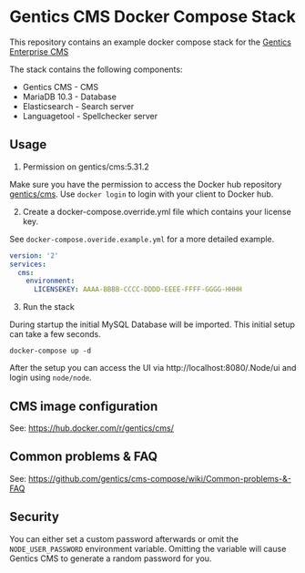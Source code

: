 # Gentics CMS Docker Compose Stack

This repository contains an example docker compose stack for the [Gentics Enterprise CMS](https://www.gentics.com/genticscms/software_contentmanagement.en.html)

The stack contains the following components:

* Gentics CMS   - CMS
* MariaDB 10.3  - Database
* Elasticsearch - Search server
* Languagetool  - Spellchecker server

## Usage

1. Permission on gentics/cms:5.31.2

Make sure you have the permission to access the Docker hub repository [gentics/cms](https://hub.docker.com/r/gentics/cms/).
Use `docker login` to login with your client to Docker hub.

2. Create a docker-compose.override.yml file which contains your license key.

See `docker-compose.overide.example.yml` for a more detailed example.

```yml
version: '2'
services:
  cms:
    environment:
      LICENSEKEY: AAAA-BBBB-CCCC-DDDD-EEEE-FFFF-GGGG-HHHH
```

3. Run the stack

During startup the initial MySQL Database will be imported. This initial setup can take a few seconds.

```
docker-compose up -d
```

After the setup you can access the UI via http://localhost:8080/.Node/ui and login using `node/node`.

## CMS image configuration

See: https://hub.docker.com/r/gentics/cms/

## Common problems & FAQ

See: https://github.com/gentics/cms-compose/wiki/Common-problems-&-FAQ

## Security

You can either set a custom password afterwards or omit the `NODE_USER_PASSWORD` environment variable. Omitting the variable will cause Gentics CMS to generate a random password for you.
